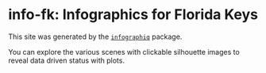 # info-fk: Infographics for Florida Keys

This site was generated by the [`infographiq`](https://github.com/marinebon/infographiq) package.

You can explore the various scenes with clickable silhouette images to reveal data driven status with plots.
